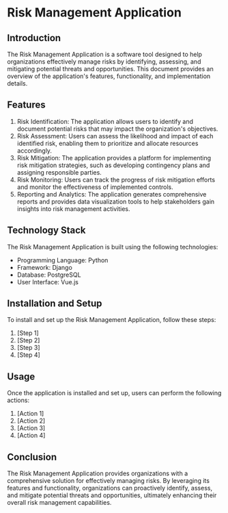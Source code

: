 # Risk Management Application

## Introduction
The Risk Management Application is a software tool designed to help organizations effectively manage risks by identifying, assessing, and mitigating potential threats and opportunities. This document provides an overview of the application's features, functionality, and implementation details.

## Features
1. Risk Identification: The application allows users to identify and document potential risks that may impact the organization's objectives.
2. Risk Assessment: Users can assess the likelihood and impact of each identified risk, enabling them to prioritize and allocate resources accordingly.
3. Risk Mitigation: The application provides a platform for implementing risk mitigation strategies, such as developing contingency plans and assigning responsible parties.
4. Risk Monitoring: Users can track the progress of risk mitigation efforts and monitor the effectiveness of implemented controls.
5. Reporting and Analytics: The application generates comprehensive reports and provides data visualization tools to help stakeholders gain insights into risk management activities.

## Technology Stack
The Risk Management Application is built using the following technologies:
- Programming Language: Python
- Framework: Django
- Database: PostgreSQL
- User Interface: Vue.js

## Installation and Setup
To install and set up the Risk Management Application, follow these steps:
1. [Step 1]
2. [Step 2]
3. [Step 3]
4. [Step 4]

## Usage
Once the application is installed and set up, users can perform the following actions:
1. [Action 1]
2. [Action 2]
3. [Action 3]
4. [Action 4]

## Conclusion
The Risk Management Application provides organizations with a comprehensive solution for effectively managing risks. By leveraging its features and functionality, organizations can proactively identify, assess, and mitigate potential threats and opportunities, ultimately enhancing their overall risk management capabilities.
